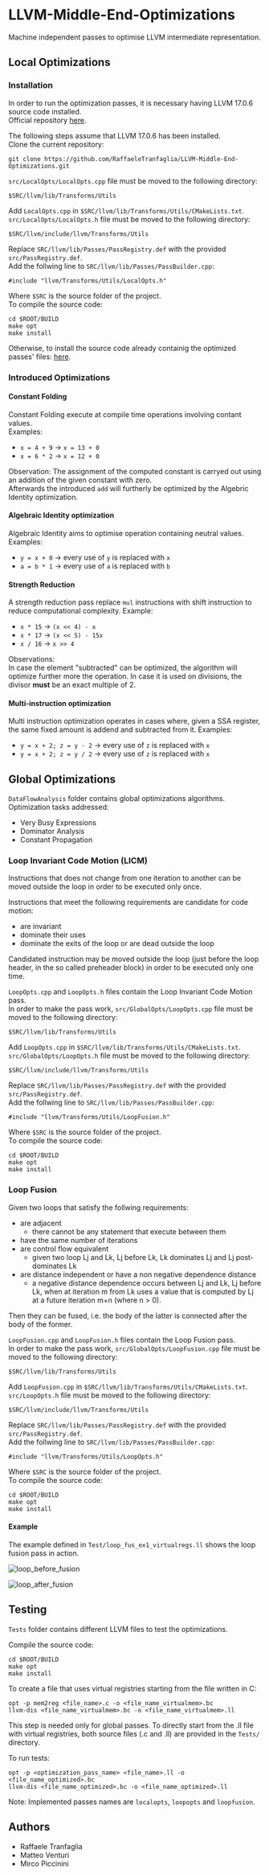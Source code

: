 # LLVM-Middle-End-Optimizations
Machine independent passes to optimise LLVM intermediate representation.  

## Local Optimizations
### Installation
In order to run the optimization passes, it is necessary having LLVM 17.0.6 source code installed.  
Official repository [here](https://github.com/llvm/llvm-project).  

The following steps assume that LLVM 17.0.6 has been installed.  
Clone the current repository:
```
git clone https://github.com/RaffaeleTranfaglia/LLVM-Middle-End-Optimizations.git
```
`src/LocalOpts/LocalOpts.cpp` file must be moved to the following directory:  
```
$SRC/llvm/lib/Transforms/Utils
```
Add `LocalOpts.cpp` in `$SRC/llvm/lib/Transforms/Utils/CMakeLists.txt`.  
`src/LocalOpts/LocalOpts.h` file must be moved to the following directory:  
```
$SRC/llvm/include/llvm/Transforms/Utils
```
Replace `SRC/llvm/lib/Passes/PassRegistry.def` with the provided `src/PassRegistry.def`.  
Add the follwing line to `SRC/llvm/lib/Passes/PassBuilder.cpp`:
```
#include "llvm/Transforms/Utils/LocalOpts.h"
```
Where `$SRC` is the source folder of the project.  
To compile the source code:
```
cd $ROOT/BUILD
make opt
make install
```
  
Otherwise, to install the source code already containig the optimized passes' files: [here](https://github.com/Glixes/LLVM_middle_end).

### Introduced Optimizations

#### Constant Folding
Constant Folding execute at compile time operations involving contant values.  
Examples:
- `x = 4 + 9` &#8594; `x = 13 + 0`
- `x = 6 * 2` &#8594; `x = 12 + 0`

Observation:
The assignment of the computed constant is carryed out using an addition of the given constant with zero.  
Afterwards the introduced `add` will furtherly be optimized by the Algebric Identity optimization.

#### Algebraic Identity optimization 
Algebraic Identity aims to optimise operation containing neutral values.  
Examples:
- `y = x + 0` &#8594; every use of `y` is replaced with `x`
- `a = b * 1` &#8594; every use of `a` is replaced with `b`

#### Strength Reduction
A strength reduction pass replace `mul` instructions with shift instruction to reduce computational complexity. 
Example:
- `x * 15` &#8594; `(x << 4) - x`
- `x * 17` &#8594; `(x << 5) - 15x`
- `x / 16` &#8594; `x >> 4`

Observations:  
In case the element "subtracted" can be optimized, the algorithm will optimize further more the operation. In case it is used on divisions, the divisor **must** be an exact multiple of 2.

#### Multi-instruction optimization
Multi instruction optimization operates in cases where, given a SSA register, the same fixed amount is addend and subtracted from it.
Examples:
- `y = x + 2; z = y - 2` &#8594; every use of `z` is replaced with `x`
- `y = x + 2; z = y / 2` &#8594; every use of `z` is replaced with `x`

## Global Optimizations
`DataFlowAnalysis` folder contains global optimizations algorithms.  
Optimization tasks addressed:
- Very Busy Expressions
- Dominator Analysis
- Constant Propagation

### Loop Invariant Code Motion (LICM)
Instructions that does not change from one iteration to another can be moved outside the loop in order to be executed only once.

Instructions that meet the following requirements are candidate for code motion:
- are invariant
- dominate their uses
- dominate the exits of the loop or are dead outside the loop

Candidated instruction may be moved outside the loop (just before the loop header, in the so called preheader block) in order to be executed only one time.  
  
`LoopOpts.cpp` and `LoopOpts.h` files contain the Loop Invariant Code Motion pass.  
In order to make the pass work, `src/GlobalOpts/LoopOpts.cpp` file must be moved to the following directory:  
```
$SRC/llvm/lib/Transforms/Utils
```
Add `LoopOpts.cpp` in `$SRC/llvm/lib/Transforms/Utils/CMakeLists.txt`.  
`src/GlobalOpts/LoopOpts.h` file must be moved to the following directory:  
```
$SRC/llvm/include/llvm/Transforms/Utils
```
Replace `SRC/llvm/lib/Passes/PassRegistry.def` with the provided `src/PassRegistry.def`.  
Add the follwing line to `SRC/llvm/lib/Passes/PassBuilder.cpp`:
```
#include "llvm/Transforms/Utils/LoopFusion.h"
```
Where `$SRC` is the source folder of the project.  
To compile the source code:
```
cd $ROOT/BUILD
make opt
make install
```

### Loop Fusion
Given two loops that satisfy the follwing requirements:
- are adjacent
    - there cannot be any statement that execute between them
- have the same number of iterations
- are control flow equivalent
    - given two loop Lj and Lk, Lj before Lk, Lk dominates Lj and Lj post-dominates Lk
- are distance independent or have a non negative dependence distance
    -  a negative distance dependence occurs between Lj and Lk, Lj before Lk, when at iteration m from Lk uses a value that is computed by Lj at a future iteration m+n (where n > 0).

Then they can be fused, i.e. the body of the latter is connected after the body of the former.

`LoopFusion.cpp` and `LoopFusion.h` files contain the Loop Fusion pass.  
In order to make the pass work, `src/GlobalOpts/LoopFusion.cpp` file must be moved to the following directory:  
```
$SRC/llvm/lib/Transforms/Utils
```
Add `LoopFusion.cpp` in `$SRC/llvm/lib/Transforms/Utils/CMakeLists.txt`.  
`src/LoopOpts.h` file must be moved to the following directory:  
```
$SRC/llvm/include/llvm/Transforms/Utils
```
Replace `SRC/llvm/lib/Passes/PassRegistry.def` with the provided `src/PassRegistry.def`.  
Add the follwing line to `SRC/llvm/lib/Passes/PassBuilder.cpp`:
```
#include "llvm/Transforms/Utils/LoopOpts.h"
```
Where `$SRC` is the source folder of the project.  
To compile the source code:
```
cd $ROOT/BUILD
make opt
make install
```

#### Example
The example defined in `Test/loop_fus_ex1_virtualregs.ll` shows the loop fusion pass in action.

![loop_before_fusion](/imgs/loop_before_fusion.png)

![loop_after_fusion](/imgs/loop_after_fusion.png)

## Testing
`Tests` folder contains different LLVM files to test the optimizations.

Compile the source code:
```
cd $ROOT/BUILD
make opt
make install
```

To create a file that uses virtual registries starting from the file written in C:
```
opt -p mem2reg <file_name>.c -o <file_name_virtualmem>.bc
llvm-dis <file_name_virtualmem>.bc -o <file_name_virtualmem>.ll
```
This step is needed only for global passes.
To directly start from the .ll file with virtual registries, both source files (.c and .ll) are provided in the `Tests/` directory.

To run tests:
```
opt -p <optimization_pass_name> <file_name>.ll -o <file_name_optimized>.bc
llvm-dis <file_name_optimized>.bc -o <file_name_optimized>.ll
```

Note:
Implemented passes names are `localopts`, `loopopts` and `loopfusion`.

## Authors
- Raffaele Tranfaglia
- Matteo Venturi
- Mirco Piccinini

